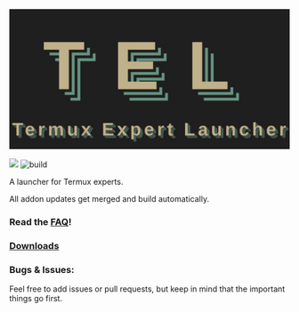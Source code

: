 <img src="https://github.com/t-e-l/artwork/raw/master/github_banner.png" data-canonical-src="https://github.com/t-e-l/artwork/raw/master/github_banner.png"  />


<a href="https://t.me/termux_expert_launcher"> <img  src="https://upload.wikimedia.org/wikipedia/commons/8/82/Telegram_logo.svg" data-canonical-src="https://upload.wikimedia.org/wikipedia/commons/8/82/Telegram_logo.svg" width="40" /></a>  ![build](https://api.travis-ci.com/t-e-l/tel.svg?branch=master) 

A launcher for Termux experts.

All addon updates get merged and build automatically.


### Read the [FAQ](https://github.com/t-e-l/tel/wiki/FAQ)!

### [Downloads](https://t-e-l.github.io/)


### Bugs & Issues:
Feel free to add issues or pull requests, but keep in mind that the important things go first.
